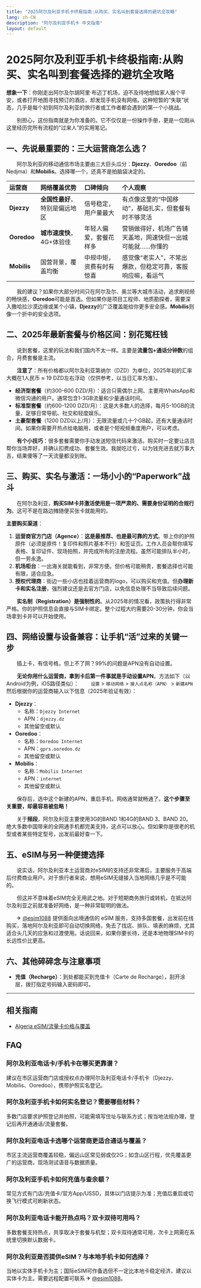 ```yaml
---
title: "2025阿尔及利亚手机卡终极指南:从购买、实名叫到套餐选择的避坑全攻略"
lang: zh-CN
description: "阿尔及利亚手机卡 中文指南"
layout: default
---
```

# 2025阿尔及利亚手机卡终极指南:从购买、实名叫到套餐选择的避坑全攻略

**想象一下**：你刚走出阿尔及尔胡阿里·布迈丁机场，迫不及待地想给家人报个平安，或者打开地图寻找预订的酒店，却发现手机没有网络。这种短暂的“失联”状态，几乎是每个初到阿尔及利亚的旅行者或工作者都会遇到的第一个小挑战。

　　别担心，这份指南就是为你准备的。它不仅仅是一份操作手册，更是一位刚从这里经历完所有流程的“过来人”的实用笔记。

## 一、先说最重要的：三大运营商怎么选？

　　阿尔及利亚的移动通信市场主要由三大巨头瓜分：**Djezzy**、**Ooredoo**（前Nedjma）和**Mobilis**。选择哪一个，还真不是拍脑袋决定的。

| 运营商 | 网络覆盖优势 | 口碑倾向 | 个人观察 |
| :--- | :--- | :--- | :--- |
| **Djezzy** | **全国性最好**，特别是偏远地区 | 信号稳定，用户量最大 | 有点像这里的“中国移动”，基础扎实，但套餐有时不够灵活 |
| **Ooredoo** | **城市速度快**，4G+体验佳 | 年轻人偏爱，套餐花样多 | 营销做得好，机场广告铺天盖地，网速快但一出城可能就……你懂的 |
| **Mobilis** | 国营背景，覆盖均衡 | 中规中矩，资费有时有惊喜 | 感觉像“老实人”，不常出爆款，但稳定可靠，客服响应嘛，看运气 |

　　我的建议？如果你大部分时间只在阿尔及尔、奥兰等大城市活动，追求刷视频的畅快感，**Ooredoo**可能是首选。但如果你是项目工程师、地质勘探者，需要深入撒哈拉沙漠边缘或某个小镇，**Djezzy**的广泛覆盖能给你更多安全感。**Mobilis**则像一个折中的安全选项。

## 二、2025年最新套餐与价格区间：别花冤枉钱

　　说到套餐，这里的玩法和我们国内不太一样。主要是**流量包+通话分钟数**的组合，月费套餐是主流。

　　**注意了**：所有价格都以阿尔及利亚第纳尔（DZD）为单位，2025年初的汇率大概在1人民币 ≈ 19 DZD左右浮动（仅供参考，以当日汇率为准）。

*   **经济型套餐**（约300-600 DZD/月）：适合只需偶尔上网、主要用WhatsApp和微信沟通的用户。通常包含1-3GB流量和少量通话时间。
*   **标准型套餐**（约600-1200 DZD/月）：这是大多数人的选择，每月5-10GB的流量，足够日常导航、社交和轻度娱乐。
*   **土豪型套餐**（1200 DZD以上/月）：无限流量或几十个GB起，还有大量通话时间。如果你需要开热点给电脑用，或者是个短视频重度用户，可以考虑。

　　**有个小技巧**：很多套餐需要你手动发送短信代码来激活。购买时一定要让店员帮你当场弄好，并确认扣费成功、套餐生效。我就吃过亏，以为钱充进去就万事大吉，结果傻等了一天流量都没到账。

## 三、购买、实名与激活：一场小小的“Paperwork”战斗

　　在阿尔及利亚，**购买SIM卡并激活使用是一项严肃的、需要身份证明的合规行为**。这可不是在路边摊随便买张卡就能用的。

**主要购买渠道**：
1.  **运营商官方门店（Agence）**：**这是最推荐、也是最可靠的方式**。带上你的护照原件（必须是原件！复印件和照片基本不行）和签证页。工作人员会帮你填写表格、复印证件、现场拍照，并完成所有的注册流程。虽然可能排队半小时，但一劳永逸。
2.  **机场柜台**：一出海关就能看到，非常方便。但价格可能稍贵，套餐选择也可能有限，适合应急。
3.  **授权代理商**：街边一些小店也挂着运营商的logo，可以购买和充值。但**办理新卡和实名注册**，强烈建议还是去官方门店，以免信息处理不当导致后续问题。

　　**实名制（Registration）是强制性的**。从2025年的情况看，政策执行得非常严格。你的护照信息会直接与SIM卡绑定。整个过程大约需要20-30分钟，你会当场拿到卡并可以开始使用。

## 四、网络设置与设备兼容：让手机“活”过来的关键一步

　　插上卡，有信号格，但上不了网？99%的问题是APN没有自动设置。

　　**无论你用什么运营商，拿到卡后第一件事就是手动设置APN**。方法如下（以Android为例，iOS路径类似）：
　　`设置` > `移动网络` > `接入点名称（APN）` > `新建APN`
　　然后根据你的运营商输入以下信息（2025年验证有效）：

*   **Djezzy**：
    *   名称：`Djezzy Internet`
    *   APN：`djezzy.dz`
    *   其他留空或默认
*   **Ooredoo**：
    *   名称：`Ooredoo Internet`
    *   APN：`gprs.ooredoo.dz`
    *   其他留空或默认
*   **Mobilis**：
    *   名称：`Mobilis Internet`
    *   APN：`internet`
    *   其他留空或默认

　　保存后，选中这个新建的APN，重启手机，网络通常就畅通了。**这个步骤至关重要，却最容易被忽略！**

　　关于**频段**，阿尔及利亚主要使用3G的BAND 1和4G的BAND 3、BAND 20。绝大多数中国带来的全网通手机都完美支持，这点可以放心。但如果你是很老的机型或者某些特定型号，出发前最好查一下。

## 五、eSIM与另一种便捷选择

　　说实话，阿尔及利亚本土运营商对eSIM的支持还非常滞后，主要服务于高端后付费商业用户。对于旅行者来说，想用eSIM无缝接入当地网络几乎是不可能的。

　　但这并不意味着eSIM完全无用武之地。对于短期商务旅行或转机，在抵达阿尔及利亚之前就准备好网络，是一种非常聪明的做法。

　　✈ [@esim1088](https://t.me/s/esim1088) 提供面向出境通信的 eSIM 服务，支持多国套餐，出发前在线购买，落地阿尔及利亚即可自动切换网络，免去了找店、排队、填表的麻烦，尤其适合头几天的应急和过渡使用。话说回来，如果你要长待，还是本地物理SIM卡的长远性价比更高。

## 六、其他碎碎念与注意事项

*   **充值（Recharge）**：到处都能买到充值卡（Carte de Recharge），刮开涂层，拨打指定号码输入密码即可。

<!-- crosslink -->
---

## 相关指南

- [Algeria eSIM/流量卡价格与覆盖](https://azpetavircava.github.io/algeria-data-plans)

<!-- BEGIN_ALGERIA_FAQ -->
## FAQ

### 阿尔及利亚电话卡/手机卡在哪买更靠谱？
建议在市区运营商门店或授权点办理阿尔及利亚电话卡/手机卡（Djezzy、Mobilis、Ooredoo），携带护照实名登记。

### 阿尔及利亚手机卡如何实名登记？需要哪些材料？
多数门店要求护照登记并拍照，可能需填写住址与联系方式；按当地法规办理，登记后再开通通话/流量套餐。

### 阿尔及利亚电话卡选哪个运营商更适合通话与覆盖？
市区主流运营商覆盖较稳，偏远山区常见弱或仅2G；如含山区行程，优先覆盖更广的运营商，现场测试语音与数据质量。

### 阿尔及利亚手机卡如何充值与查余额？
常见方式有门店/充值卡/官方App/USSD，具体以门店提示为准；充值后重启或切换飞行模式可刷新状态。

### 阿尔及利亚电话卡能开热点吗？双卡双待可用吗？
多数套餐支持热点，共享取决于套餐与机型；双卡双待通常可用，次卡上网需在系统里切换默认数据卡。

### 阿尔及利亚是否提供eSIM？与本地手机卡如何选择？
当地以实体手机卡为主；国际eSIM可作备选但不一定比本地卡稳定经济，建议以实体卡为主。需要远程配置可联系 ✈ [@esim1088](https://t.me/s/esim1088)。

<script type="application/ld+json">
{"@context": "https://schema.org", "@type": "FAQPage", "mainEntity": [{"@type": "Question", "name": "阿尔及利亚电话卡/手机卡在哪买更靠谱？", "acceptedAnswer": {"@type": "Answer", "text": "建议在市区运营商门店或授权点办理阿尔及利亚电话卡/手机卡（Djezzy、Mobilis、Ooredoo），携带护照实名登记。"}}, {"@type": "Question", "name": "阿尔及利亚手机卡如何实名登记？需要哪些材料？", "acceptedAnswer": {"@type": "Answer", "text": "多数门店要求护照登记并拍照，可能需填写住址与联系方式；按当地法规办理，登记后再开通通话/流量套餐。"}}, {"@type": "Question", "name": "阿尔及利亚电话卡选哪个运营商更适合通话与覆盖？", "acceptedAnswer": {"@type": "Answer", "text": "市区主流运营商覆盖较稳，偏远山区常见弱或仅2G；如含山区行程，优先覆盖更广的运营商，现场测试语音与数据质量。"}}, {"@type": "Question", "name": "阿尔及利亚手机卡如何充值与查余额？", "acceptedAnswer": {"@type": "Answer", "text": "常见方式有门店/充值卡/官方App/USSD，具体以门店提示为准；充值后重启或切换飞行模式可刷新状态。"}}, {"@type": "Question", "name": "阿尔及利亚电话卡能开热点吗？双卡双待可用吗？", "acceptedAnswer": {"@type": "Answer", "text": "多数套餐支持热点，共享取决于套餐与机型；双卡双待通常可用，次卡上网需在系统里切换默认数据卡。"}}, {"@type": "Question", "name": "阿尔及利亚是否提供eSIM？与本地手机卡如何选择？", "acceptedAnswer": {"@type": "Answer", "text": "当地以实体手机卡为主；国际eSIM可作备选但不一定比本地卡稳定经济，建议以实体卡为主。需要远程配置可联系 ✈ @esim1088。"}}]}
</script>
<!-- END_ALGERIA_FAQ -->
